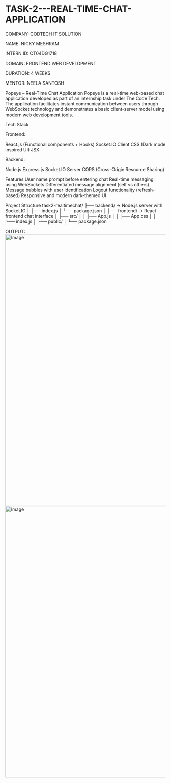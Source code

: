 # TASK-2---REAL-TIME-CHAT-APPLICATION

COMPANY: CODTECH IT SOLUTION

NAME: NICKY MESHRAM

INTERN ID: CT04DG1718

DOMAIN: FRONTEND WEB DEVELOPMENT

DURATION: 4 WEEKS

MENTOR: NEELA SANTOSH

Popeye – Real-Time Chat Application
Popeye is a real-time web-based chat application developed as part of an internship task under The Code Tech. The application facilitates instant communication between users through WebSocket technology and demonstrates a basic client-server model using modern web development tools.

Tech Stack

Frontend:

React.js (Functional components + Hooks)
Socket.IO Client
CSS (Dark mode inspired UI)
JSX

Backend:

Node.js
Express.js
Socket.IO Server
CORS (Cross-Origin Resource Sharing)

Features
User name prompt before entering chat
Real-time messaging using WebSockets
Differentiated message alignment (self vs others)
Message bubbles with user identification
Logout functionality (refresh-based)
Responsive and modern dark-themed UI

Project Structure
task2-realtimechat/
├── backend/ → Node.js server with Socket.IO
│ ├── index.js
│ └── package.json
│
├── frontend/ → React frontend chat interface
│ ├── src/
│ │ ├── App.js
│ │ ├── App.css
│ │ └── index.js
│ ├── public/
│ └── package.json

OUTPUT:
<img width="1470" height="854" alt="Image" src="https://github.com/user-attachments/assets/6578bbc5-e685-4dd6-8f02-4f1051817741" />
<img width="1470" height="854" alt="Image" src="https://github.com/user-attachments/assets/2f90738f-2e98-4263-a34b-cccd65b039b4" />

